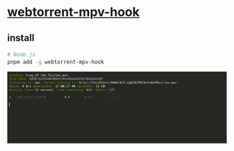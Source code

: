 # [webtorrent-mpv-hook](https://github.com/mrxdst/webtorrent-mpv-hook)

## install

```sh
# Node.js
pnpm add -g webtorrent-mpv-hook
```

![webtorrent-cli](/_image/opt/mpv/webtorrent-cli.png)
